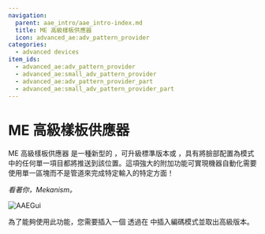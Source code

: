 ```yaml
---
navigation:
  parent: aae_intro/aae_intro-index.md
  title: ME 高級樣板供應器
  icon: advanced_ae:adv_pattern_provider
categories:
  - advanced devices
item_ids:
  - advanced_ae:adv_pattern_provider
  - advanced_ae:small_adv_pattern_provider
  - advanced_ae:adv_pattern_provider_part
  - advanced_ae:small_adv_pattern_provider_part
---
```


# ME 高級樣板供應器

<Row gap="20">
<BlockImage id="advanced_ae:adv_pattern_provider" scale="8"></BlockImage>
<BlockImage id="advanced_ae:adv_pattern_provider" p:push_direction="up" scale="8"></BlockImage>
<GameScene zoom="8" background="transparent">
  <ImportStructure src="../structure/cable_app_part.snbt"></ImportStructure>
</GameScene>
</Row>

ME 高級樣板供應器 是一種新型的 <ItemLink id="ae2:pattern_provider" />，可升級標準版本或 <ItemLink id="extendedae:ex_pattern_provider" /> ，具有將臉部配置為模式中的任何單一項目都將推送到該位置。這項強大的附加功能可實現機器自動化需要使用單一區塊而不是管道來完成特定輸入的特定方面！

*看著你，Mekanism。*

![AAEGui](../pic/app_gui.png)

為了能夠使用此功能，您需要插入一個 <ItemLink id="advanced_ae:adv_processing_pattern" />
透過在 <ItemLink id="advanced_ae:adv_pattern_encoder" /> 中插入編碼模式並取出高級版本。
